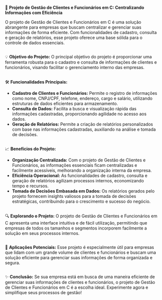 🚀 **Projeto de Gestão de Clientes e Funcionários em C: Centralizando Informações com Eficiência**

O projeto de Gestão de Clientes e Funcionários em C é uma solução abrangente para empresas que buscam centralizar e gerenciar suas informações de forma eficiente. Com funcionalidades de cadastro, consulta e geração de relatórios, esse projeto oferece uma base sólida para o controle de dados essenciais.
##
💡 **Objetivo do Projeto:**
O principal objetivo do projeto é proporcionar uma ferramenta robusta para o cadastro e consulta de informações de clientes e funcionários, visando facilitar o gerenciamento interno das empresas.
##
🛠️ **Funcionalidades Principais:**
- **Cadastro de Clientes e Funcionários:** Permite o registro de informações como nome, CNPJ/CPF, telefone, endereço, cargo e salário, utilizando estruturas de dados eficientes para armazenamento.
- **Consulta de Dados:** Facilita a busca e visualização rápida das informações cadastradas, proporcionando agilidade no acesso aos dados.
- **Geração de Relatórios:** Permite a criação de relatórios personalizados com base nas informações cadastradas, auxiliando na análise e tomada de decisões.
##
📈 **Benefícios do Projeto:**
- **Organização Centralizada:** Com o projeto de Gestão de Clientes e Funcionários, as informações essenciais ficam centralizadas e facilmente acessíveis, melhorando a organização interna da empresa.
- **Eficiência Operacional:** As funcionalidades de cadastro, consulta e geração de relatórios agilizam processos internos, economizando tempo e recursos.
- **Tomada de Decisões Embasada em Dados:** Os relatórios gerados pelo projeto fornecem insights valiosos para a tomada de decisões estratégicas, contribuindo para o crescimento e sucesso do negócio.
##
🔍 **Explorando o Projeto:**
O projeto de Gestão de Clientes e Funcionários em C apresenta uma interface intuitiva e de fácil utilização, permitindo que empresas de todos os tamanhos e segmentos incorporem facilmente a solução em seus processos internos.
##
💼 **Aplicações Potenciais:**
Esse projeto é especialmente útil para empresas que lidam com um grande volume de clientes e funcionários e buscam uma solução eficiente para gerenciar suas informações de forma organizada e segura.
##
✨ **Conclusão:**
Se sua empresa está em busca de uma maneira eficiente de gerenciar suas informações de clientes e funcionários, o projeto de Gestão de Clientes e Funcionários em C é a escolha ideal. Experimente agora e simplifique seus processos de gestão!